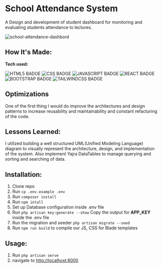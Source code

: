 # School Attendance System

A Design and development of student dashboard for monitoring and evaluating students attendance to lectures.

![school-attendance-dashbord](https://github.com/Aladdin4u/jobhunt/assets/101972392/e1a54f7d-5500-4b3a-b531-6b738a80a9a1)

## How It's Made:

**Tech used:** <p>![HTML5 BADGE](https://img.shields.io/static/v1?label=|&message=HTML5&color=23555f&style=plastic&logo=html5) ![CSS BADGE](https://img.shields.io/static/v1?label=|&message=CSS3&color=285f65&style=plastic&logo=css3) ![JAVASCRIPT BADGE](https://img.shields.io/static/v1?label=|&message=JAVASCRIPT&color=3c7f5d&style=plastic&logo=javascript) ![REACT BADGE](https://img.shields.io/static/v1?label=|&message=LARAVEL&color=red&style=plastic&logo=laravel) ![BOOTSTRAP BADGE](https://img.shields.io/static/v1?label=|&message=BOOTSRAP&color=purple&style=plastic&logo=bootstrap) ![TAILWINDCSS BADGE](https://img.shields.io/static/v1?label=%7C&message=TAILWIND&color=15b8c5&style=plastic&logo=tailwindcss)</p>

## Optimizations

One of the first thing I would do improve the architectures and design patterns to increase reusability and maintainability and constant refacturing of the code.

## Lessons Learned:

I utilized building a well structured UML(Unified Modeling Language) diagram to visually represent the architecture, design, and implementation of the system. Also implement Yajra DataTables to manage querying and sorting and searching of data.

## Installation:

1. Clone repo
1. Run `cp .env.example .env`
1. Run `composer install`
1. Run `npm intall`
1. Set up Database configuration inside .env file
1. Run `php artisan key:generate --show` Copy the output for **APP_KEY** inside the .env file
1. Run the migration and seeder `php artisan migrate --seed`
1. Run `npm run build` to compile our JS, CSS for Blade templates

## Usage:

1. Run `php artisan serve`
1. navigate to [http://localhost:8000](http://localhost:8000)

